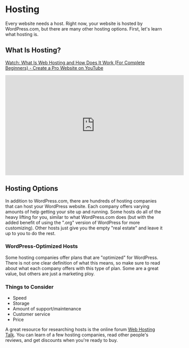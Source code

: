 # Hosting

Every website needs a host. Right now, your website is hosted by WordPress.com, but there are many other hosting options. First, let's learn what hosting is.

## What Is Hosting?
[Watch: What Is Web Hosting and How Does It Work (For Complete Beginners) - Create a Pro Website on YouTube](https://youtu.be/H8oAvyqQwew)
<iframe width="560" height="315" src="https://www.youtube.com/embed/H8oAvyqQwew" frameborder="0" allow="accelerometer; autoplay; encrypted-media; gyroscope; picture-in-picture" allowfullscreen></iframe>

## Hosting Options

In addition to WordPress.com, there are hundreds of hosting companies that can host your WordPress website. Each company offers varying amounts of help getting your site up and running. Some hosts do all of the heavy lifting for you, similar to what WordPress.com does (but with the added benefit of using the ".org" version of WordPress for more customizing). Other hosts just give you the empty "real estate" and leave it up to you to do the rest.

### WordPress-Optimized Hosts

Some hosting companies offer plans that are "optimized" for WordPress. There is not one clear definition of what this means, so make sure to read about what each company offers with this type of plan. Some are a great value, but others are just a marketing ploy.

### Things to Consider

- Speed
- Storage
- Amount of support/maintenance
- Customer service
- Price

A great resource for researching hosts is the online forum [Web Hosting Talk](https://www.webhostingtalk.com/). You can learn of a few hosting companies, read other people's reviews, and get discounts when you're ready to buy.
